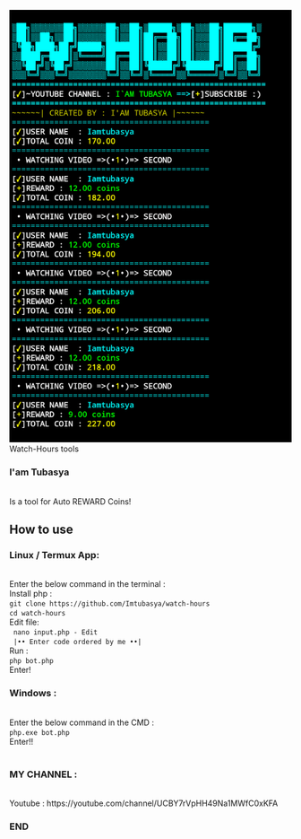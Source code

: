 ![Terkey Termux Key](imtubasya.jpg)
Watch-Hours tools
<h3>I'am Tubasya</h3>
<br>Is a tool for Auto REWARD Coins!
<h2>How to use</h2>
<h3>Linux / Termux App:</h3>
<br>Enter the below command in the terminal :
<br>Install php :
<br><code>git clone https://github.com/Imtubasya/watch-hours</code>
<br><code>cd watch-hours</code>
<br>Edit file:
<br><code> nano input.php - Edit </code>
<br><code> |•• Enter code ordered by me ••|</code>
<br>Run :
<br><code>php bot.php</code>
<br>Enter!

<h3>Windows :</h3>
<br>Enter the below command in the CMD :
<br><code>php.exe bot.php</code>
<br>Enter!!
<br><br>
<h3>MY CHANNEL :</h3>
<br>Youtube : https://youtube.com/channel/UCBY7rVpHH49Na1MWfC0xKFA
<h3>END</h3>

